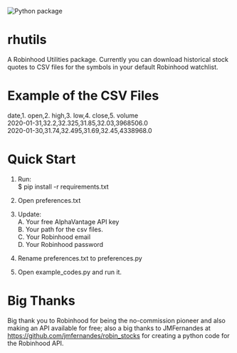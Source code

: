 ![Python package](https://github.com/altctrlmm/Robinhood-Watchlist-Stock-History/workflows/Python%20package/badge.svg)

# rhutils
A Robinhood Utilities package. Currently you can download historical stock quotes to CSV files for the symbols in your default Robinhood watchlist. 

# Example of the CSV Files
date,1. open,2. high,3. low,4. close,5. volume<br/>
2020-01-31,32.2,32.325,31.85,32.03,3968506.0<br/>
2020-01-30,31.74,32.495,31.69,32.45,4338968.0 

# Quick Start
1. Run:<br/>
$ pip install -r requirements.txt

2. Open preferences.txt

3. Update:<br/>
A. Your free AlphaVantage API key<br/>
B. Your path for the csv files.<br/>
C. Your Robinhood email<br/>
D. Your Robinhood password

4. Rename preferences.txt to preferences.py

5. Open example_codes.py and run it.

# Big Thanks
Big thank you to Robinhood for being the no-commission pioneer and also making an API available for free; 
also a big thanks to JMFernandes at <a href="https://github.com/jmfernandes/robin_stocks">https://github.com/jmfernandes/robin_stocks</a> for creating a python code for the Robinhood API. 